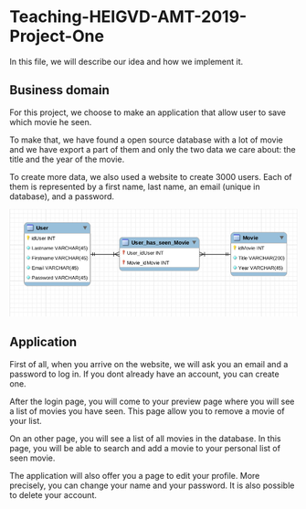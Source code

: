 # Teaching-HEIGVD-AMT-2019-Project-One
In this file, we will describe our idea and how we implement it.

## Business domain
For this project, we choose to make an application that allow user to save which movie he seen.

To make that, we have found a open source database with a lot of movie and we have export a part of them and only the two data we care about: the title and the year of the movie.

To create more data, we also used a website to create 3000 users. Each of them is represented by a first name, last name, an email (unique in database), and a password.

![EER Diagram](img/EER_diagram.png)

## Application
First of all, when you arrive on the website, we will ask you an email and a password to log in. If you dont already have an account, you can create one.

After the login page, you will come to your preview page where you will see a list of movies you have seen. This page allow you to remove a movie of your list.

On an other page, you will see a list of all movies in the database. In this page, you will be able to search and add a movie to your personal list of seen movie.

The application will also offer you a page to edit your profile. More precisely, you can change your name and your password. It is also possible to delete your account.